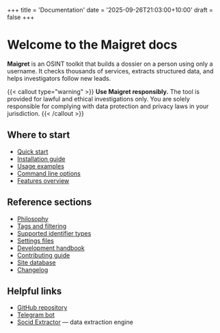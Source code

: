 +++
title = 'Documentation'
date = '2025-09-26T21:03:00+10:00'
draft = false
+++

# Welcome to the Maigret docs

**Maigret** is an OSINT toolkit that builds a dossier on a person using only a username. It checks thousands of services, extracts structured data, and helps investigators follow new leads.

{{< callout type="warning" >}}
**Use Maigret responsibly.** The tool is provided for lawful and ethical investigations only. You are solely responsible for complying with data protection and privacy laws in your jurisdiction.
{{< /callout >}}

## Where to start

- [Quick start](/docs/quick-start)
- [Installation guide](/docs/installation)
- [Usage examples](/docs/usage-examples)
- [Command line options](/docs/command-line-options)
- [Features overview](/docs/features)

## Reference sections

- [Philosophy](/docs/philosophy)
- [Tags and filtering](/docs/tags)
- [Supported identifier types](/docs/supported-identifier-types)
- [Settings files](/docs/settings)
- [Development handbook](/docs/development)
- [Contributing guide](/docs/contributing)
- [Site database](/docs/sites)
- [Changelog](/docs/changelog)

## Helpful links

- [GitHub repository](https://github.com/soxoj/maigret)
- [Telegram bot](https://t.me/osint_maigret_bot)
- [Socid Extractor](https://github.com/soxoj/socid_extractor) — data extraction engine
